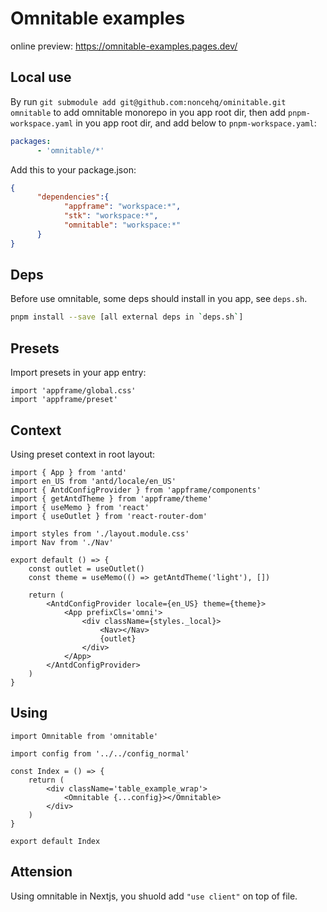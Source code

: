 # Omnitable examples

online preview: https://omnitable-examples.pages.dev/

## Local use

By run `git submodule add git@github.com:noncehq/ominitable.git omnitable` to add omnitable monorepo in you app root dir, then add `pnpm-workspace.yaml` in you app root dir, and add below to `pnpm-workspace.yaml`:

```yaml
packages:
      - 'omnitable/*'
```

Add this to your package.json:

```json
{
      "dependencies":{
            "appframe": "workspace:*",
            "stk": "workspace:*",
            "omnitable": "workspace:*"
      }
}
```

## Deps

Before use omnitable, some deps should install in you app, see `deps.sh`.

```bash
pnpm install --save [all external deps in `deps.sh`]
```

## Presets

Import presets in your app entry:

```tsx
import 'appframe/global.css'
import 'appframe/preset'
```

## Context

Using preset context in root layout:

```tsx
import { App } from 'antd'
import en_US from 'antd/locale/en_US'
import { AntdConfigProvider } from 'appframe/components'
import { getAntdTheme } from 'appframe/theme'
import { useMemo } from 'react'
import { useOutlet } from 'react-router-dom'

import styles from './layout.module.css'
import Nav from './Nav'

export default () => {
	const outlet = useOutlet()
	const theme = useMemo(() => getAntdTheme('light'), [])

	return (
		<AntdConfigProvider locale={en_US} theme={theme}>
			<App prefixCls='omni'>
				<div className={styles._local}>
					<Nav></Nav>
					{outlet}
				</div>
			</App>
		</AntdConfigProvider>
	)
}
```

## Using

```tsx
import Omnitable from 'omnitable'

import config from '../../config_normal'

const Index = () => {
	return (
		<div className='table_example_wrap'>
			<Omnitable {...config}></Omnitable>
		</div>
	)
}

export default Index
```

## Attension

Using omnitable in Nextjs, you shuold add `"use client"` on top of file.